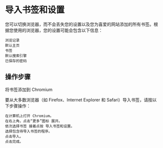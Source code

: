 # 导入书签和设置

您可以切换浏览器，而不会丢失您的设置以及您为喜爱的网站添加的所有书签。根据您使用的浏览器，您的设置可能会包含以下信息：

    浏览记录
    默认主页
    书签
    默认搜索引擎
    已保存的密码

## 操作步骤  
将书签添加到 Chromium

要从大多数浏览器（如 Firefox、Internet Explorer 和 Safari）导入书签，请按以下步骤操作：

    在计算机上打开 Chromium。
    在右上角，点击“更多”图标 展开。
    依次选择书签 接着点按 导入书签和设置。
    选择包含待导入书签的程序。
    点击导入。
    点击完成。

